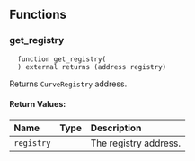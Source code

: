 


## Functions
### get_registry
```solidity
  function get_registry(
  ) external returns (address registry)
```
Returns `CurveRegistry` address.



#### Return Values:
| Name                           | Type          | Description                                                                  |
| :----------------------------- | :------------ | :--------------------------------------------------------------------------- |
|`registry`|  | The registry address.

